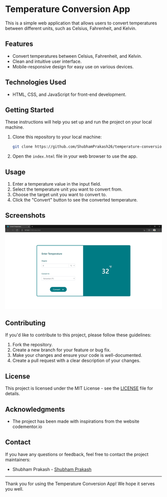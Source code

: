 # Temperature Conversion App

This is a simple web application that allows users to convert temperatures between different units, such as Celsius, Fahrenheit, and Kelvin.

## Features

- Convert temperatures between Celsius, Fahrenheit, and Kelvin.
- Clean and intuitive user interface.
- Mobile-responsive design for easy use on various devices.

## Technologies Used

- HTML, CSS, and JavaScript for front-end development.

## Getting Started

These instructions will help you set up and run the project on your local machine.

1. Clone this repository to your local machine:

   ```bash
   git clone https://github.com/ShubhamPrakash26/temperature-conversion.git
   ```

2. Open the `index.html` file in your web browser to use the app.

## Usage

1. Enter a temperature value in the input field.
2. Select the temperature unit you want to convert from.
3. Choose the target unit you want to convert to.
4. Click the "Convert" button to see the converted temperature.

## Screenshots

![Screenshot 1](/assets/output.png)

## Contributing

If you'd like to contribute to this project, please follow these guidelines:

1. Fork the repository.
2. Create a new branch for your feature or bug fix.
3. Make your changes and ensure your code is well-documented.
4. Create a pull request with a clear description of your changes.

## License

This project is licensed under the MIT License - see the [LICENSE](LICENSE) file for details.

## Acknowledgments

- The project has been made with inspirations from the website codementor.io

## Contact

If you have any questions or feedback, feel free to contact the project maintainers:

- Shubham Prakash - [Shubham Prakash](mailto:prakashshubham26@gmail.com)

---

Thank you for using the Temperature Conversion App! We hope it serves you well.

